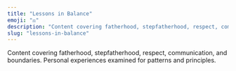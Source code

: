 ```yaml
---
title: "Lessons in Balance"
emoji: "⚖️"
description: "Content covering fatherhood, stepfatherhood, respect, communication, and boundaries. Personal experiences examined for patterns and principles."
slug: "lessons-in-balance"
---
```


Content covering fatherhood, stepfatherhood, respect, communication, and boundaries. Personal experiences examined for patterns and principles.
